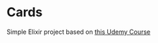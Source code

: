 # Cards

Simple Elixir project based on [this Udemy Course](https://www.udemy.com/course/the-complete-elixir-and-phoenix-bootcamp-and-tutorial/)
